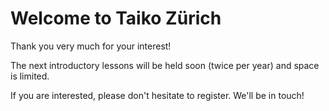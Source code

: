 # Welcome to Taiko Zürich
Thank you very much for your interest!

The next introductory lessons will be held soon (twice per year) and space is limited.

If you are interested, please don't hesitate to register. We'll be in touch!
